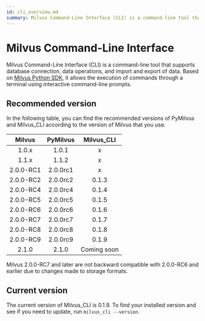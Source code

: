 ```yaml
---
id: cli_overview.md
summary: Milvus Command-Line Interface (CLI) is a command-line tool that supports database connection, data operations, and import and export of data.
---
```


# Milvus Command-Line Interface

Milvus Command-Line Interface (CLI) is a command-line tool that supports database connection, data operations, and import and export of data. Based on [Milvus Python SDK](https://github.com/milvus-io/pymilvus), it allows the execution of commands through a terminal using interactive command-line prompts.

## Recommended version

In the following table, you can find the recommended versions of PyMilvus and Milvus_CLI according to the version of Milvus that you use.

|  Milvus   | PyMilvus | Milvus_CLI |
| :-------: | :------: | :--------: |
|   1.0.x   |  1.0.1   |     x      |
|   1.1.x   |  1.1.2   |     x      |
| 2.0.0-RC1 | 2.0.0rc1 |     x      |
| 2.0.0-RC2 | 2.0.0rc2 |   0.1.3    |
| 2.0.0-RC4 | 2.0.0rc4 |   0.1.4    |
| 2.0.0-RC5 | 2.0.0rc5 |   0.1.5    |
| 2.0.0-RC6 | 2.0.0rc6 |   0.1.6    |
| 2.0.0-RC7 | 2.0.0rc7 |   0.1.7    |
| 2.0.0-RC8 | 2.0.0rc8 |   0.1.8    |
| 2.0.0-RC9 | 2.0.0rc9 |   0.1.9    |
| 2.1.0 | 2.1.0 |  Coming soon    |

<div class="alert note">Milvus 2.0.0-RC7 and later are not backward compatible with 2.0.0-RC6 and earlier due to changes made to storage formats.</div>

## Current version

The current version of Milvus_CLI is 0.1.9.
To find your installed version and see if you need to update, run `milvus_cli --version`.
